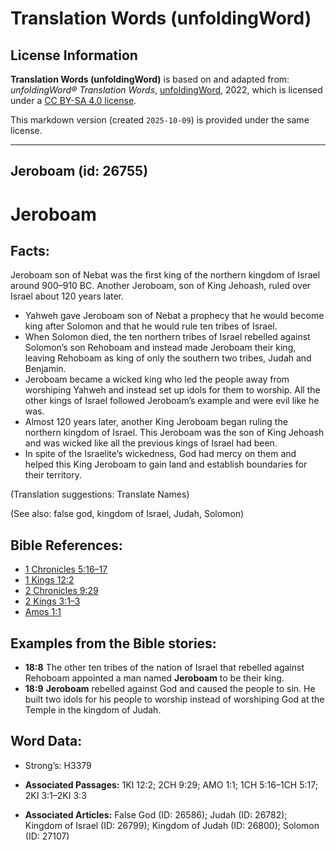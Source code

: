 # Translation Words (unfoldingWord)

## License Information

**Translation Words (unfoldingWord)** is based on and adapted from: _unfoldingWord® Translation Words_, [unfoldingWord](https://unfoldingword.org/utw), 2022, which is licensed under a [CC BY-SA 4.0 license](https://creativecommons.org/licenses/by-sa/4.0/legalcode.en).

This markdown version (created `2025-10-09`) is provided under the same license.



--------------------------------

## Jeroboam (id: 26755)

Jeroboam
========

Facts:
------

Jeroboam son of Nebat was the first king of the northern kingdom of Israel around 900–910 BC. Another Jeroboam, son of King Jehoash, ruled over Israel about 120 years later.

* Yahweh gave Jeroboam son of Nebat a prophecy that he would become king after Solomon and that he would rule ten tribes of Israel.
* When Solomon died, the ten northern tribes of Israel rebelled against Solomon’s son Rehoboam and instead made Jeroboam their king, leaving Rehoboam as king of only the southern two tribes, Judah and Benjamin.
* Jeroboam became a wicked king who led the people away from worshiping Yahweh and instead set up idols for them to worship. All the other kings of Israel followed Jeroboam’s example and were evil like he was.
* Almost 120 years later, another King Jeroboam began ruling the northern kingdom of Israel. This Jeroboam was the son of King Jehoash and was wicked like all the previous kings of Israel had been.
* In spite of the Israelite’s wickedness, God had mercy on them and helped this King Jeroboam to gain land and establish boundaries for their territory.

(Translation suggestions: Translate Names)

(See also: false god, kingdom of Israel, Judah, Solomon)

Bible References:
-----------------

* [1 Chronicles 5:16–17](https://ref.ly/1Chr5:16-1Chr5:17)
* [1 Kings 12:2](https://ref.ly/1Kgs12:2)
* [2 Chronicles 9:29](https://ref.ly/2Chr9:29)
* [2 Kings 3:1–3](https://ref.ly/2Kgs3:1-2Kgs3:3)
* [Amos 1:1](https://ref.ly/Amos1:1)

Examples from the Bible stories:
--------------------------------

* **18:8** The other ten tribes of the nation of Israel that rebelled against Rehoboam appointed a man named **Jeroboam** to be their king.
* **18:9** **Jeroboam** rebelled against God and caused the people to sin. He built two idols for his people to worship instead of worshiping God at the Temple in the kingdom of Judah.

Word Data:
----------

* Strong’s: H3379

* **Associated Passages:** 1KI 12:2; 2CH 9:29; AMO 1:1; 1CH 5:16–1CH 5:17; 2KI 3:1–2KI 3:3
* **Associated Articles:** False God (ID: 26586); Judah (ID: 26782); Kingdom of Israel (ID: 26799); Kingdom of Judah (ID: 26800); Solomon (ID: 27107)

